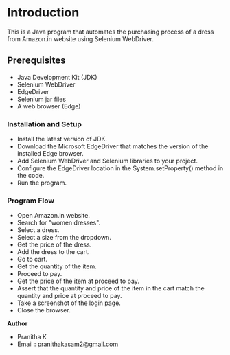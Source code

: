 
# **Introduction**

This is a Java program that automates the purchasing process of a dress from Amazon.in website using Selenium WebDriver.

## Prerequisites

* Java Development Kit (JDK)
* Selenium WebDriver
* EdgeDriver
* Selenium jar files
* A web browser (Edge)

### **Installation and Setup**

* Install the latest version of JDK.
* Download the Microsoft EdgeDriver that matches the version of the installed Edge browser.
* Add Selenium WebDriver and Selenium libraries to your project.
* Configure the EdgeDriver location in the System.setProperty() method in the code.
* Run the program.

### **Program Flow**

* Open Amazon.in website.
* Search for "women dresses".
* Select a dress.
* Select a size from the dropdown.
* Get the price of the dress.
* Add the dress to the cart.
* Go to cart.
* Get the quantity of the item.
* Proceed to pay.
* Get the price of the item at proceed to pay.
* Assert that the quantity and price of the item in the cart match the quantity and price at proceed to pay.
* Take a screenshot of the login page.
* Close the browser.



**Author**
- Pranitha K 
- Email : pranithakasam2@gmail.com




